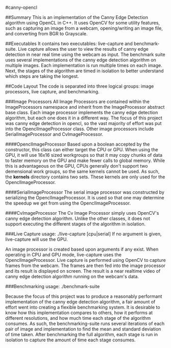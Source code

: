 #canny-opencl

##Summary
This is an implementation of the Canny Edge Detection algorithm using OpenCL in
C++. It uses OpenCV for some utility features, such as capturing an image from
a webcam, opening/writing an image file, and converting from BGR to Grayscale.

##Executables
It contains two executables: live-capture and benchmark-suite. Live capture
allows the user to view the results of canny edge detection in near real time
using the webcam as input. The benchmark suite uses several implementations
of the canny edge detection algorithm on multiple images. Each implementation
is run multiple times on each image. Next, the stages of the algorithm are
timed in isolation to better understand which steps are taking the longest.

##Code Layout
The code is separated into three logical groups: image processors, live capture,
and benchmarking.

###Image Processors
All Image Processors are contained within the ImageProcessors namespace and
inherit from the ImageProcessor abstract base class. Each image processor
implements the canny edge detection algorithm, but each one does it in a
different way. The focus of this project was canny edge detection in opencl,
so the vast majority of effort was put into the OpenclImageProcessor class.
Other image processors include SerialImageProcessor and CvImageProcessor.

####OpenclImageProcessor
Based upon a boolean accepted by the constructor, this class can either
target the CPU or GPU. When using the GPU, it will use 16x16 sized workgroups
so that it may copy chunks of data to faster memory on the GPU and make fewer
calls to global memory. While this is advantageous on the GPU, CPUs generally
don't support two demensional work groups, so the same kernels cannot be used.
As such, the **kernels** directory contains two sets. These kernels are only
used for the OpenclImageProcessor.

####SerialImageProcessor
The serial image processor was constructed by serializing the
OpenclImageProcessor. It is used so that one may determine the speedup we get
from using the OpenclImageProcessor.

####CvImageProcessor
The Cv Image Processor simply uses OpenCV's canny edge detection algorithm.
Unlike the other classes, it does not support executing the different stages
of the algorithm in isolation.

###Live Capture
    usage: ./live-capture [cpu|serial]
    If no argument is given, live-capture will use the GPU.

An image processor is created based upon arguments if any exist. When operating
in CPU and GPU mode, live-capture uses the OpenclImageProcessor. Live capture
is performed using OpenCV to capture frames from the webcam. The frames are
then fed into the image processor and its result is displayed on screen. The
result is a near realtime video of canny edge detection algorithm running on
the webcam's data.

###Benchmarking
    usage: ./benchmark-suite

Because the focus of this project was to produce a reasonably performant
implementation of the canny edge detection algorithm, a fair amount of effort
went into creating a flexible benchmarking system. It is desirable to know
how this implementation compares to others, how it performs at different
resolutions, and how much time each stage of the algorithm consumes. As such,
the benchmarking-suite runs several iterations of each pair of image and
implementation to find the mean and standard deviation of time taken. After
benchmarking the full algorithm, each stage is run in isolation to capture the
amount of time each stage consumes.
